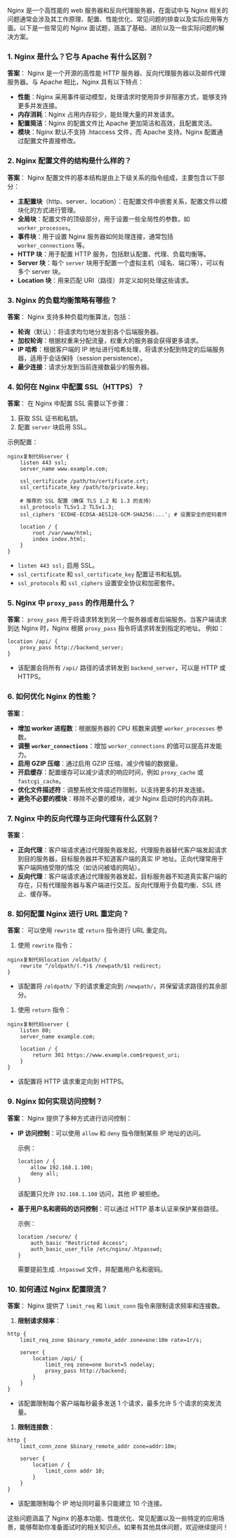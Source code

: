 Nginx 是一个高性能的 web 服务器和反向代理服务器，在面试中与 Nginx 相关的问题通常会涉及其工作原理、配置、性能优化、常见问题的排查以及实际应用等方面。以下是一些常见的 Nginx 面试题，涵盖了基础、进阶以及一些实际问题的解决方案。

### 1. **Nginx 是什么？它与 Apache 有什么区别？**

**答案**： Nginx 是一个开源的高性能 HTTP 服务器、反向代理服务器以及邮件代理服务器。与 Apache 相比，Nginx 具有以下特点：

- **性能**：Nginx 采用事件驱动模型，处理请求时使用异步非阻塞方式，能够支持更多并发连接。
- **内存消耗**：Nginx 占用内存较少，能处理大量的并发请求。
- **配置简洁**：Nginx 的配置文件比 Apache 更加简洁和高效，且配置灵活。
- **模块**：Nginx 默认不支持 .htaccess 文件，而 Apache 支持。Nginx 配置通过配置文件直接修改。

### 2. **Nginx 配置文件的结构是什么样的？**

**答案**： Nginx 配置文件的基本结构是由上下级关系的指令组成，主要包含以下部分：

- **主配置块**（http、server、location）：在配置文件中嵌套关系，配置文件以模块化的方式进行管理。
- **全局块**：配置文件的顶级部分，用于设置一些全局性的参数，如 `worker_processes`。
- **事件块**：用于设置 Nginx 服务器如何处理连接，通常包括 `worker_connections` 等。
- **HTTP 块**：用于配置 HTTP 服务，包括默认配置、代理、负载均衡等。
- **Server 块**：每个 `server` 块用于配置一个虚拟主机（域名、端口等），可以有多个 server 块。
- **Location 块**：用来匹配 URI（路径）并定义如何处理这些请求。

### 3. **Nginx 的负载均衡策略有哪些？**

**答案**： Nginx 支持多种负载均衡算法，包括：

- **轮询**（默认）：将请求均匀地分发到各个后端服务器。
- **加权轮询**：根据权重来分配流量，权重大的服务器会获得更多请求。
- **IP 哈希**：根据客户端的 IP 地址进行哈希处理，将请求分配到特定的后端服务器，适用于会话保持（session persistence）。
- **最少连接**：请求分发到当前连接数最少的服务器。

### 4. **如何在 Nginx 中配置 SSL（HTTPS）？**

**答案**： 在 Nginx 中配置 SSL 需要以下步骤：

1. 获取 SSL 证书和私钥。
2. 配置 `server` 块启用 SSL。

示例配置：

```
nginx复制代码server {
    listen 443 ssl;
    server_name www.example.com;

    ssl_certificate /path/to/certificate.crt;
    ssl_certificate_key /path/to/private.key;

    # 推荐的 SSL 配置（确保 TLS 1.2 和 1.3 的支持）
    ssl_protocols TLSv1.2 TLSv1.3;
    ssl_ciphers 'ECDHE-ECDSA-AES128-GCM-SHA256:...'; # 设置安全的密码套件

    location / {
        root /var/www/html;
        index index.html;
    }
}
```

- `listen 443 ssl;` 启用 SSL。
- `ssl_certificate` 和 `ssl_certificate_key` 配置证书和私钥。
- `ssl_protocols` 和 `ssl_ciphers` 设置安全协议和加密套件。

### 5. **Nginx 中 `proxy_pass` 的作用是什么？**

**答案**： `proxy_pass` 用于将请求转发到另一个服务器或者后端服务。当客户端请求到达 Nginx 时，Nginx 根据 `proxy_pass` 指令将请求转发到指定的地址。 例如：

```
location /api/ {
    proxy_pass http://backend_server;
}
```

- 该配置会将所有 `/api/` 路径的请求转发到 `backend_server`，可以是 HTTP 或 HTTPS。

### 6. **如何优化 Nginx 的性能？**

**答案**：

- **增加 worker 进程数**：根据服务器的 CPU 核数来调整 `worker_processes` 参数。
- **调整 `worker_connections`**：增加 `worker_connections` 的值可以提高并发能力。
- **启用 GZIP 压缩**：通过启用 GZIP 压缩，减少传输的数据量。
- **开启缓存**：配置缓存可以减少请求的响应时间，例如 `proxy_cache` 或 `fastcgi_cache`。
- **优化文件描述符**：调整系统文件描述符限制，以支持更多的并发连接。
- **避免不必要的模块**：移除不必要的模块，减少 Nginx 启动时的内存消耗。

### 7. **Nginx 中的反向代理与正向代理有什么区别？**

**答案**：

- **正向代理**：客户端请求通过代理服务器发起，代理服务器替代客户端发起请求到目的服务器，目标服务器并不知道客户端的真实 IP 地址。正向代理常用于客户端网络受限的情况（如访问被墙的网站）。
- **反向代理**：客户端请求通过代理服务器发起，目标服务器不知道真实客户端的存在，只有代理服务器与客户端进行交互。反向代理用于负载均衡、SSL 终止、缓存等。

### 8. **如何配置 Nginx 进行 URL 重定向？**

**答案**： 可以使用 `rewrite` 或 `return` 指令进行 URL 重定向。

1. 使用 `rewrite` 指令：

```
nginx复制代码location /oldpath/ {
    rewrite ^/oldpath/(.*)$ /newpath/$1 redirect;
}
```

- 该配置将 `/oldpath/` 下的请求重定向到 `/newpath/`，并保留请求路径的其余部分。

1. 使用 `return` 指令：

```
nginx复制代码server {
    listen 80;
    server_name example.com;

    location / {
        return 301 https://www.example.com$request_uri;
    }
}
```

- 该配置将 HTTP 请求重定向到 HTTPS。

### 9. **Nginx 如何实现访问控制？**

**答案**： Nginx 提供了多种方式进行访问控制：

- **IP 访问控制**：可以使用 `allow` 和 `deny` 指令限制某些 IP 地址的访问。

  示例：

  ```
  location / {
      allow 192.168.1.100;
      deny all;
  }
  ```

  该配置只允许 `192.168.1.100` 访问，其他 IP 被拒绝。

- **基于用户名和密码的访问控制**：可以通过 HTTP 基本认证来保护某些路径。

  示例：

  ```
  location /secure/ {
      auth_basic "Restricted Access";
      auth_basic_user_file /etc/nginx/.htpasswd;
  }
  ```

  需要提前生成 `.htpasswd` 文件，并配置用户名和密码。

### 10. **如何通过 Nginx 配置限流？**

**答案**： Nginx 提供了 `limit_req` 和 `limit_conn` 指令来限制请求频率和连接数。

1. **限制请求频率**：

```
http {
    limit_req_zone $binary_remote_addr zone=one:10m rate=1r/s;
    
    server {
        location /api/ {
            limit_req zone=one burst=5 nodelay;
            proxy_pass http://backend;
        }
    }
}
```

- 该配置限制每个客户端每秒最多发送 1 个请求，最多允许 5 个请求的突发流量。

1. **限制连接数**：

```
http {
    limit_conn_zone $binary_remote_addr zone=addr:10m;
    
    server {
        location / {
            limit_conn addr 10;
        }
    }
}
```

- 该配置限制每个 IP 地址同时最多只能建立 10 个连接。

这些问题涵盖了 Nginx 的基本功能、性能优化、常见配置以及一些特定的应用场景，能够帮助你准备面试时的相关知识点。如果有其他具体问题，欢迎继续提问！

